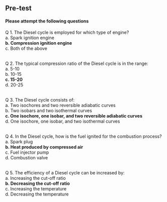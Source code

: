 ## <b> Pre-test</b>
#### Please attempt the following questions

Q 1. The Diesel cycle is employed for which type of engine?<br>
a. Spark ignition engine<br>
<b>b. Compression ignition engine</b><br>
c. Both of the above<br><br>


Q 2. The typical compression ratio of the Diesel cycle is in the range:<br>
a. 5-10<br>
b. 10-15<br>
<b>c. 15-20</b><br>
d. 20-25<br><br>

Q 3. The Diesel cycle consists of:<br>
a. Two isochores and two reversible adiabatic curves<br>
b. Two isobars and two isothermal curves<br>
<b>c. One isochore, one isobar, and two reversible adiabatic curves</b><br>
d. One isochore, one isobar, and two isothermal curves<br><br>

Q 4. In the Diesel cycle, how is the fuel ignited for the combustion process?<br>
a. Spark plug<br>
<b>b. Heat produced by compressed air</b><br>
c. Fuel injector pump<br>
d. Combustion valve<br><br>

Q 5. The efficiency of a Diesel cycle can be increased by:<br>
a. Increasing the cut-off ratio<br>
<b>b. Decreasing the cut-off ratio</b><br>
c. Increasing the temperature<br>
d. Decreasing the temperature<br><br>
